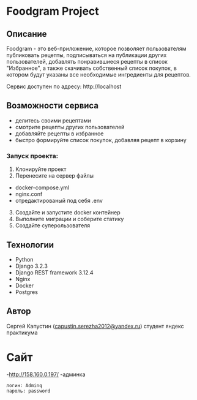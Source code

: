 # Foodgram Project

## Описание

Foodgram - это веб-приложение, которое позволяет пользователям публиковать рецепты, подписываться на публикации других пользователей, добавлять понравившиеся рецепты в список "Избранное", а также скачивать собственный список покупок, в котором будут указаны все необходимые ингредиенты для рецептов.

Сервис доступен по адресу: http://localhost

## Возможности сервиса

- делитесь своими рецептами
- смотрите рецепты других пользователей
- добавляйте рецепты в избранное
- быстро формируйте список покупок, добавляя рецепт в корзину

### Запуск проекта:
1. Клонируйте проект
2. Перенесите на сервер файлы
- docker-compose.yml
- nginx.conf
- отредактированый под себя .env
3. Создайте и запустите docker контейнер
4. Выполните миграции и соберите статику
5. Создайте суперользователя
## Технологии

- Python
- Django 3.2.3
- Django REST framework 3.12.4
- Nginx
- Docker
- Postgres

## Автор
Сергей Капустин (capustin.serezha2012@yandex.ru)
студент яндекс практикума

# Сайт
-http://158.160.0.197/
-админка
```
логин: Adminq
пароль: password
```
